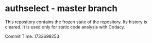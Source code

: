 # authselect - master branch

This repository contains the frozen state of the repository.
Its history is cleared. It is used only for static code
analysis with Codacy.

Commit Time: 1733698253